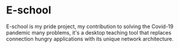 # E-school
E-school is my pride project, my contribution to solving the Covid-19 pandemic many problems, it's a desktop teaching tool that replaces connection hungry applications with its unique network architecture.
